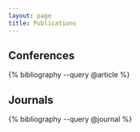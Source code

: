 ```yaml
---
layout: page
title: Publications
---
```


<!-- <p class="message">
  Hey there!
</p> -->
## Conferences 
{% bibliography --query @article %}

## Journals
{% bibliography --query @journal %}